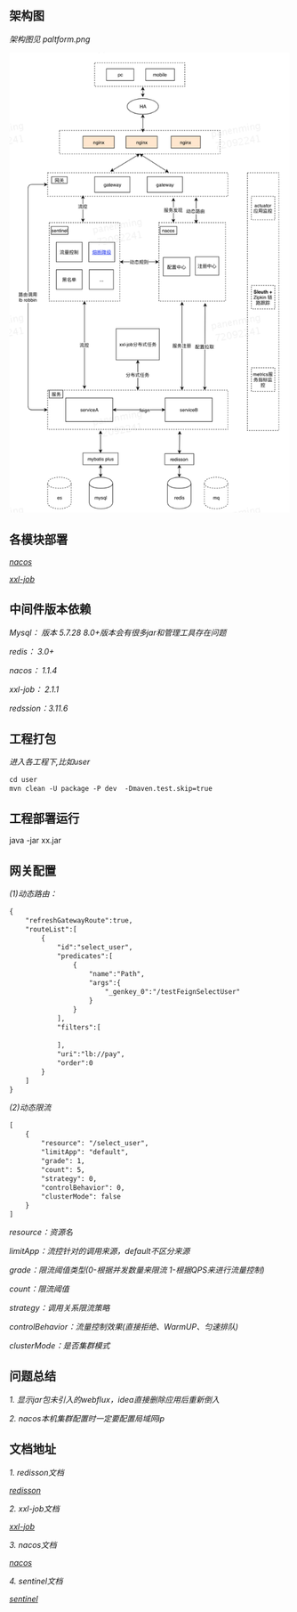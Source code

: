 ## 架构图

*架构图见 paltform.png*

![platform](https://github.com/panenming/springcloud-project/blob/master/platform.png "platform")

## 各模块部署

*[nacos](https://nacos.io/zh-cn/docs/deployment.html)*
 
*[xxl-job](https://www.xuxueli.com/xxl-job/#%E4%BA%8C%E3%80%81%E5%BF%AB%E9%80%9F%E5%85%A5%E9%97%A8)*

## 中间件版本依赖

*Mysql： 版本 5.7.28       8.0+版本会有很多jar和管理工具存在问题*

*redis： 3.0+*

*nacos： 1.1.4*

*xxl-job： 2.1.1*

*redssion：3.11.6* 

## 工程打包

*进入各工程下,比如user*

    cd user
    mvn clean -U package -P dev  -Dmaven.test.skip=true

## 工程部署运行

java -jar xx.jar

## 网关配置

*(1)动态路由：*

    {
        "refreshGatewayRoute":true,
        "routeList":[
            {
                "id":"select_user",
                "predicates":[
                    {
                        "name":"Path",
                        "args":{
                            "_genkey_0":"/testFeignSelectUser"
                        }
                    }
                ],
                "filters":[
    
                ],
                "uri":"lb://pay",
                "order":0
            }
        ]
    }

*(2)动态限流*

    [
        {
            "resource": "/select_user",
            "limitApp": "default",
            "grade": 1,
            "count": 5,
            "strategy": 0,
            "controlBehavior": 0,
            "clusterMode": false
        }
    ]

*resource：资源名*

*limitApp：流控针对的调用来源，default不区分来源*

*grade：限流阈值类型(0-根据并发数量来限流 1-根据QPS来进行流量控制)*

*count：限流阈值*

*strategy：调用关系限流策略*

*controlBehavior：流量控制效果(直接拒绝、WarmUP、匀速排队)*

*clusterMode：是否集群模式*

## 问题总结

*1. 显示jar包未引入的webflux，idea直接删除应用后重新倒入*

*2. nacos本机集群配置时一定要配置局域网ip*

## 文档地址

*1. redisson文档*

*[redisson](https://github.com/redisson/redisson/wiki/%E7%9B%AE%E5%BD%95)*

*2. xxl-job文档*

*[xxl-job](https://www.xuxueli.com/xxl-job/#%E3%80%8A%E5%88%86%E5%B8%83%E5%BC%8F%E4%BB%BB%E5%8A%A1%E8%B0%83%E5%BA%A6%E5%B9%B3%E5%8F%B0XXL-JOB%E3%80%8B)*

*3. nacos文档*

*[nacos](https://nacos.io/zh-cn/docs/what-is-nacos.html)*

*4. sentinel文档*

*[sentinel](https://github.com/alibaba/Sentinel/wiki/%E4%BB%8B%E7%BB%8D)*